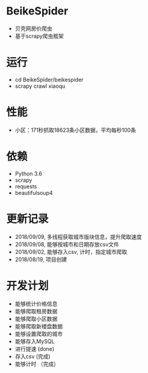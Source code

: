 # BeikeSpider
- 贝壳网房价爬虫
- 基于scrapy爬虫框架

# 运行
- cd BeikeSpider/beikespider
- scrapy crawl xiaoqu

# 性能
- 小区：171秒抓取18623条小区数据，平均每秒100条

# 依赖
- Python 3.6
- scrapy
- requests
- beautifulsoup4

# 更新记录
- 2018/09/09, 多线程获取城市版块信息，提升爬取速度
- 2018/09/08, 能够按城市和日期存放csv文件
- 2018/09/02, 能够存入csv, 计时，指定城市爬取
- 2018/08/19, 项目创建

# 开发计划

- 能够统计价格信息
- 能够爬取租房数据
- 能够爬取小区数据
- 能够爬取新楼盘数据
- 能够设置爬取的城市
- 能够存入MySQL
- 进行提速 (done)
- 存入csv (完成)
- 能够计时 （完成）


